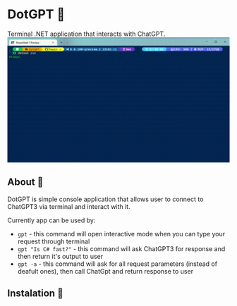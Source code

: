 # DotGPT 🤖

Terminal .NET application that interacts with ChatGPT.
![](./docs/usage.gif)

## About 🧾

DotGPT is simple console application that allows user to connect to ChatGPT3 via terminal and interact with it.

Currently app can be used by:

- `gpt` - this command will open interactive mode when you can type your request through terminal
- `gpt "Is C# fast?"` - this command will ask ChatGPT3 for response and then return it's output to user
- `gpt -a` - this command will ask for all request parameters (instead of deafult ones), then call ChatGpt and return response to user

## Instalation 🔧
